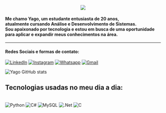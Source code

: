 <div align="center">
   <img # src="https://profile-counter.glitch.me/YagoOlivDev/count.svg?"  />
</div>
</div>

#### Me chamo Yago, um estudante entusiasta de 20 anos,<br/> atualmente cursando Análise e Desenvolvimento de Sistemas. <br/> Sou apaixonado por tecnologia e estou em busca de uma oportunidade <br/> para aplicar e expandir meus conhecimentos na área.
---
#### Redes Sociais e formas de contato:

[![Linkedln](https://img.shields.io/badge/LinkedIn-0077B5?style=for-the-badge&logo=linkedin&logoColor=white)](https://www.linkedin.com/in/yago-de-oliveira-barbosa-12525b259/)
[![Instagram](https://img.shields.io/badge/Instagram-E4405F?style=for-the-badge&logo=instagram&logoColor=white)](https://www.instagram.com/_yg.oliveira/)
[![Whatsapp](https://img.shields.io/badge/WhatsApp-25D366?style=for-the-badge&logo=whatsapp&logoColor=white)](https://api.whatsapp.com/send?phone=+5521973728999)
[![Gmail](https://img.shields.io/badge/Gmail-D14836?style=for-the-badge&logo=gmail&logoColor=white)](mailto:yagodeoliveirabarbosa@gmail.com)

![Yago GitHub stats](https://github-readme-stats.vercel.app/api?username=YagoOlivDev&show_icons=true&theme=tokyonight)

## Tecnologias usadas no meu dia a dia:

<div style="display: inline_block"><br/>
  <img align="center" alt="Python" src="https://img.shields.io/badge/Python-14354C?style=for-the-badge&logo=python&logoColor=yellow" />
  <img align="center" alt="C#" src="https://img.shields.io/badge/C%23-239120?style=for-the-badge&logo=c-sharp&logoColor=white" />
  <img align="center" alt="MySQL" src="https://img.shields.io/badge/MySQL-005C84?style=for-the-badge&logo=mysql&logoColor=white" />
  <img align="center" alt=".Net" src="https://img.shields.io/badge/.NET-5C2D91?style=for-the-badge&logo=.net&logoColor=white" />
  <img align="center" alt="C" src="https://img.shields.io/badge/C-00599C?style=for-the-badge&logo=c&logoColor=white" />
</div>




